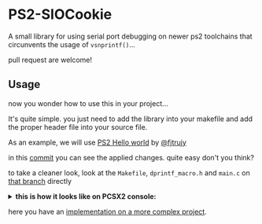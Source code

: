 # PS2-SIOCookie

A small library for using serial port debugging on newer ps2 toolchains that circunvents the usage of `vsnprintf()`...

pull request are welcome!

## Usage

now you wonder how to use this in your project...

It's quite simple. you just need to add the library into your makefile and add the proper header file into your source file.

As an example, we will use [PS2 Hello world](https://github.com/fjtrujy/helloWorldPS2) by [@fjtrujy](github.com/fjtrujy)

in this [commit](https://github.com/israpps/helloWorldPS2/commit/80b118961605b565845d2a2fd943eb7d2bbc0435) you can see the applied changes. quite easy don't you think?

to take a cleaner look, look at the `Makefile`, `dprintf_macro.h` and `main.c` on [that branch](https://github.com/israpps/helloWorldPS2/tree/ee-sio) directly

<details>
  <summary> <b> this is how it looks like on PCSX2 console: </b> </summary>
<p>

you can tell it's EE_SIO and not common printf because it's printed of the same color than the first 10 lines visible on the screenshot. wich were printed by console Kernel via EE SIO too.

![image](https://user-images.githubusercontent.com/57065102/211380288-2e3e6174-2032-4dd7-b632-3be604791599.png)


</p>
</details>

here you have an [implementation on a more complex project](https://github.com/israpps/PlayStation2-Basic-BootLoader/commit/d84f10e9d067d2524a8dc2e66f1637087f488b9c).
